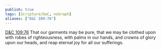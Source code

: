 ```yaml
---
publish: true
tags: [Scripture/DaC, noGraph]
aliases: ["D&C 109:76"]
---
```

[D&C 109:76](https://churchofjesuschrist.org/study/scriptures/dc-testament/dc/109?lang=eng&id=p76#p76) That our garments may be pure, that we may be clothed upon with robes of righteousness, with palms in our hands, and crowns of glory upon our heads, and reap eternal joy for all our sufferings.
